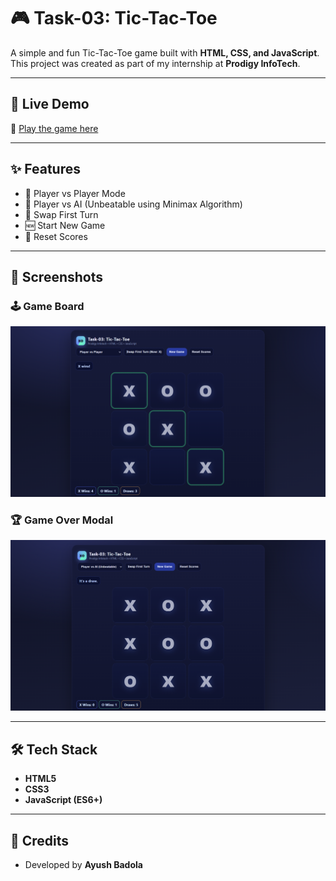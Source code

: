 # 🎮 Task-03: Tic-Tac-Toe  

A simple and fun Tic-Tac-Toe game built with **HTML, CSS, and JavaScript**.  
This project was created as part of my internship at **Prodigy InfoTech**.  

---

## 🚀 Live Demo  
🔗 [Play the game here](https://ayushbadola74.github.io/PRODIGY_WD_03/)  

---

## ✨ Features  
- 🎯 Player vs Player Mode  
- 🤖 Player vs AI (Unbeatable using Minimax Algorithm)  
- 🔄 Swap First Turn  
- 🆕 Start New Game  
- 🧹 Reset Scores  

---

## 📸 Screenshots  

### 🕹️ Game Board
![Game Board](./screenshot1.png)

### 🏆 Game Over Modal
![Game Over](./screenshot2.png)

---

## 🛠️ Tech Stack  
- **HTML5**  
- **CSS3**  
- **JavaScript (ES6+)**  

---

## 🙌 Credits  
- Developed by **Ayush Badola**  

